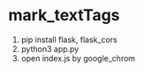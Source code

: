 # mark_textTags

1. pip install flask, flask_cors
2. python3 app.py
3. open index.js by google_chrom